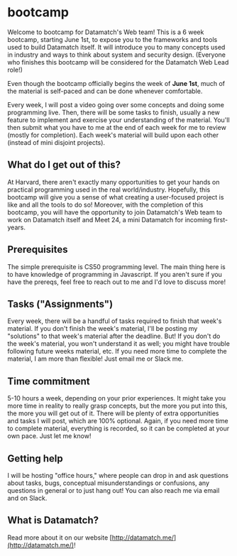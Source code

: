 # bootcamp

Welcome to bootcamp for Datamatch's Web team! This is a 6 week bootcamp, starting June 1st, to expose you to the frameworks and tools used to build Datamatch itself. It will introduce you to many concepts used in industry and ways to think about system and security design. (Everyone who finishes this bootcamp will be considered for the Datamatch Web Lead role!)

Even though the bootcamp officially begins the week of **June 1st**, much of the material is self-paced and can be done whenever comfortable.

Every week, I will post a video going over some concepts and doing some programming live. Then, there will be some tasks to finish, usually a new feature to implement and exercise your understanding of the material. You'll then submit what you have to me at the end of each week for me to review (mostly for completion). Each week's material will build upon each other (instead of mini disjoint projects).

## What do I get out of this?
At Harvard, there aren't exactly many opportunities to get your hands on practical programming used in the real world/industry. Hopefully, this bootcamp will give you a sense of what creating a user-focused project is like and all the tools to do so! Moreover, with the completion of this bootcamp, you will have the opportunity to join Datamatch's Web team to work on Datamatch itself and Meet 24, a mini Datamatch for incoming first-years.

## Prerequisites
The simple prerequisite is CS50 programming level. The main thing here is to have knowledge of programming in Javascript. If you aren't sure if you have the prereqs, feel free to reach out to me and I'd love to discuss more!

## Tasks ("Assignments")
Every week, there will be a handful of tasks required to finish that week's material. If you don't finish the week's material, I'll be posting my "solutions" to that week's material after the deadline. But! If you don't do the week's material, you won't understand it as well; you might have trouble following future weeks material, etc. If you need more time to complete the material, I am more than flexible! Just email me or Slack me.

## Time commitment
5-10 hours a week, depending on your prior experiences. It might take you more time in reality to really grasp concepts, but the more you put into this, the more you will get out of it. There will be plenty of extra opportunities and tasks I will post, which are 100% optional. Again, if you need more time to complete material, everything is recorded, so it can be completed at your own pace. Just let me know!

## Getting help
I will be hosting "office hours," where people can drop in and ask questions about tasks, bugs, conceptual misunderstandings or confusions, any questions in general or to just hang out! You can also reach me via email and on Slack.

## What is Datamatch?
Read more about it on our website [http://datamatch.me/](http://datamatch.me/)!
